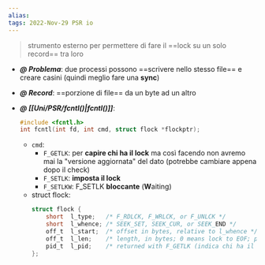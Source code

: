 ```yaml
---
alias: 
tags: 2022-Nov-29 PSR io
---
```


> strumento esterno per permettere di fare il ==lock su un solo record== tra loro

- ***@ Problema***: due processi possono ==scrivere nello stesso file== e creare casini (quindi meglio fare una **sync**)

- ***@ Record***: ==porzione di file== da un byte ad un altro

- ***@ [[Uni/PSR/fcntl()|fcntl()]]***:
	```c
	#include <fcntl.h>  
	int fcntl(int fd, int cmd, struct flock *flockptr);
	``` 
	- `cmd`:
		- `F_GETLK`: per **capire chi ha il lock** ma così facendo non avremo mai la "versione aggiornata" del dato (potrebbe cambiare appena dopo il check)
		- `F_SETLK`: **imposta il lock**
		- `F_SETLKW`: F_SETLK **bloccante** (**W**aiting)
	- struct flock:
		```c
		struct flock {
            short  l_type;   /* F_RDLCK, F_WRLCK, or F_UNLCK */
            short  l_whence; /* SEEK_SET, SEEK_CUR, or SEEK_END */
            off_t  l_start;  /* offset in bytes, relative to l_whence */
            off_t  l_len;    /* length, in bytes; 0 means lock to EOF; posso andare oltre il file ma non prima */
            pid_t  l_pid;    /* returned with F_GETLK (indica chi ha il lock attualmente) */
		};
		```